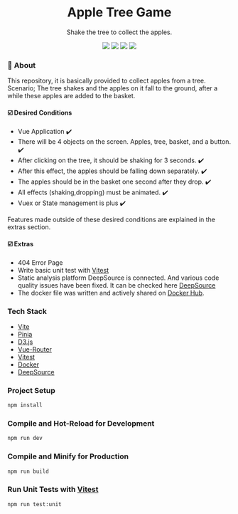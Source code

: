 <h1 align="center">Apple Tree Game</h1>
<p align="center"> Shake the tree to collect the apples. </p>


<div align="center">
<img src="https://img.shields.io/badge/vuejs-%2335495e.svg?style=for-the-badge&logo=vuedotjs&logoColor=%234FC08D"></img>
<img src="https://img.shields.io/badge/d3.js-F9A03C?style=for-the-badge&logo=d3.js&logoColor=white"></img> 
<img src="https://img.shields.io/badge/Vercel-000000?style=for-the-badge&logo=vercel&logoColor=white"></img>
<img src="https://img.shields.io/badge/Docker-2CA5E0?style=for-the-badge&logo=docker&logoColor=white"></img>
</div>

### :notebook: **About**
This repository, it is basically provided to collect apples from a tree. 
Scenario; The tree shakes and the apples on it fall to the ground, after a while these apples are added to the basket.

#### :ballot_box_with_check: **Desired Conditions**
 - Vue Application ✔️
 - There will be 4 objects on the screen. Apples, tree, basket, and a button. ✔️
 - After clicking on the tree, it should be shaking for 3 seconds. ✔️
 - After this effect, the apples should be falling down separately. ✔️
 - The apples should be in the basket one second after they drop. ✔️
 - All effects (shaking,dropping) must be animated. ✔️
 - Vuex or State management is plus ✔️


Features made outside of these desired conditions are explained in the extras section.

#### :ballot_box_with_check: **Extras**
 - 404 Error Page
 - Write basic unit test with [Vitest](https://vitest.dev/)
 - Static analysis platform DeepSource is connected. And various code quality issues have been fixed. It can be checked here [DeepSource](https://deepsource.io/gh/Eralpozcan/AppleTreeGame)
 - The docker file was written and actively shared on [Docker Hub](https://hub.docker.com/r/eralpozcan/appletreegame).


### Tech Stack
 - [Vite](Vite)
 - [Pinia](https://pinia.vuejs.org/)
 - [D3.js](https://d3js.org/)
 - [Vue-Router](https://router.vuejs.org/)
 - [Vitest](https://vitest.dev/)
 - [Docker](https://www.docker.com/)
 - [DeepSource](https://deepsource.io/)



### Project Setup

```sh
npm install
```

### Compile and Hot-Reload for Development

```sh
npm run dev
```

### Compile and Minify for Production

```sh
npm run build
```

### Run Unit Tests with [Vitest](https://vitest.dev/)

```sh
npm run test:unit
```
